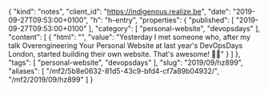 {
  "kind": "notes",
  "client_id": "https://indigenous.realize.be",
  "date": "2019-09-27T09:53:00+0100",
  "h": "h-entry",
  "properties": {
    "published": [
      "2019-09-27T09:53:00+0100"
    ],
    "category": [
      "personal-website",
      "devopsdays"
    ],
    "content": [
      {
        "html": "",
        "value": "Yesterday I met someone who, after my talk Overengineering Your Personal Website at last year's DevOpsDays London, started building their own website. That's awesome! 🙌🏼"
      }
    ]
  },
  "tags": [
    "personal-website",
    "devopsdays"
  ],
  "slug": "2019/09/hz899",
  "aliases": [
    "/mf2/5b8e0632-81d5-43c9-bfd4-cf7a89b04932/",
    "/mf2/2019/09/hz899"
  ]
}
